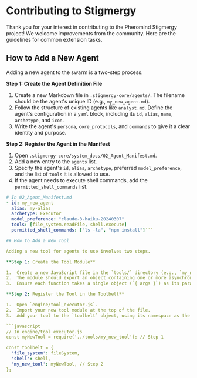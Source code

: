 # Contributing to Stigmergy

Thank you for your interest in contributing to the Pheromind Stigmergy project! We welcome improvements from the community. Here are the guidelines for common extension tasks.

## How to Add a New Agent

Adding a new agent to the swarm is a two-step process.

**Step 1: Create the Agent Definition File**

1.  Create a new Markdown file in `.stigmergy-core/agents/`. The filename should be the agent's unique ID (e.g., `my_new_agent.md`).
2.  Follow the structure of existing agents like `analyst.md`. Define the agent's configuration in a `yaml` block, including its `id`, `alias`, `name`, `archetype`, and `icon`.
3.  Write the agent's `persona`, `core_protocols`, and `commands` to give it a clear identity and purpose.

**Step 2: Register the Agent in the Manifest**

1.  Open `.stigmergy-core/system_docs/02_Agent_Manifest.md`.
2.  Add a new entry to the `agents` list.
3.  Specify the agent's `id`, `alias`, `archetype`, preferred `model_preference`, and the list of `tools` it is allowed to use.
4.  If the agent needs to execute shell commands, add the `permitted_shell_commands` list.

```yaml
# In 02_Agent_Manifest.md
- id: my_new_agent
  alias: my-alias
  archetype: Executor
  model_preference: "claude-3-haiku-20240307"
  tools: [file_system.readFile, shell.execute]
  permitted_shell_commands: ["ls -la", "npm install"]```

## How to Add a New Tool

Adding a new tool for agents to use involves two steps.

**Step 1: Create the Tool Module**

1.  Create a new JavaScript file in the `tools/` directory (e.g., `my_new_tool.js`).
2.  The module should export an object containing one or more asynchronous functions. Each function represents a specific tool action.
3.  Ensure each function takes a single object (`{ args }`) as its parameter.

**Step 2: Register the Tool in the Toolbelt**

1.  Open `engine/tool_executor.js`.
2.  Import your new tool module at the top of the file.
3.  Add your tool to the `toolbelt` object, using its namespace as the key.

```javascript
// In engine/tool_executor.js
const myNewTool = require('../tools/my_new_tool'); // Step 1

const toolbelt = {
  'file_system': fileSystem,
  'shell': shell,
  'my_new_tool': myNewTool, // Step 2
};
